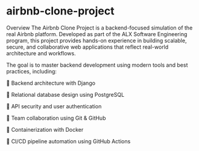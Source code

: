 # airbnb-clone-project
 Overview
 The Airbnb Clone Project is a backend-focused simulation of the real Airbnb platform. Developed as part of the ALX Software Engineering program, this project provides hands-on experience in building scalable, secure, and collaborative web applications that reflect real-world architecture and workflows.

The goal is to master backend development using modern tools and best practices, including:

🔹 Backend architecture with Django

🔹 Relational database design using PostgreSQL

🔹 API security and user authentication

🔹 Team collaboration using Git & GitHub

🔹 Containerization with Docker

🔹 CI/CD pipeline automation using GitHub Actions
